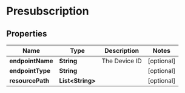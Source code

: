
# Presubscription

## Properties
Name | Type | Description | Notes
------------ | ------------- | ------------- | -------------
**endpointName** | **String** | The Device ID |  [optional]
**endpointType** | **String** |  |  [optional]
**resourcePath** | **List&lt;String&gt;** |  |  [optional]




